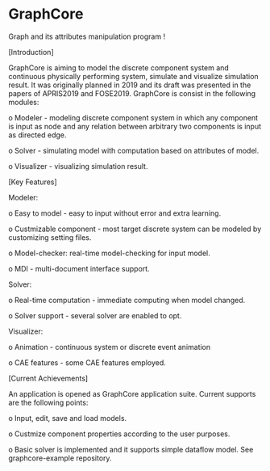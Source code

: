 # GraphCore
Graph and its attributes manipulation program !

[Introduction]

GraphCore is aiming to model the discrete component system and continuous physically performing system, simulate and visualize simulation result.
It was originally planned in 2019 and its draft was presented in the papers of APRIS2019 and FOSE2019.
GraphCore is consist in the following modules:

  o Modeler - modeling discrete component system in which any component is input as node and any relation between arbitrary two components is input as directed edge.
  
  o Solver - simulating model with computation based on attributes of model.
  
  o Visualizer - visualizing simulation result.

[Key Features]

Modeler:

  o Easy to model - easy to input without error and extra learning.
  
  o Custmizable component - most target discrete system can be modeled by customizing setting files.
  
  o Model-checker: real-time model-checking for input model.
  
  o MDI - multi-document interface support.

Solver:

  o Real-time computation - immediate computing when model changed.
  
  o Solver support - several solver are enabled to opt.
  
Visualizer:

  o Animation - continuous system or discrete event animation
  
  o CAE features - some CAE features employed.

[Current Achievements]

An application is opened as GraphCore application suite. Current supports are the following points:

  o Input, edit, save and load models.
  
  o Custmize component properties according to the user purposes.
  
  o Basic solver is implemented and it supports simple dataflow model. See graphcore-example repository.
